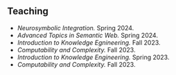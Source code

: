 ## Teaching

* _Neurosymbolic Integration._ Spring 2024.
* _Advanced Topics in Semantic Web._ Spring 2024.
* _Introduction to Knowledge Egnineering._ Fall 2023.
* _Computability and Complexity._ Fall 2023.
* _Introduction to Knowledge Engineering._ Spring 2023.
* _Computability and Complexity._ Fall 2023.